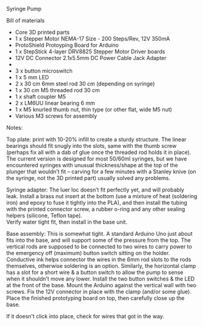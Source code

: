 Syringe Pump

Bill of materials 

-	Core 3D printed parts
-	1 x Stepper Motor NEMA-17 Size - 200 Steps/Rev, 12V 350mA
-	ProtoShield Protoyping Board for Arduino
-	1 x StepStick 4-layer DRV8825 Stepper Motor Driver boards
-	12V DC Connector 2.1x5.5mm DC Power Cable Jack Adapter
-	
-	3 x button microswitch
-	1 x 5 mm LED
-	2 x 30 cm 6mm steel rod 30 cm (depending on syringe)
-	1 x 30 cm M5 threaded rod 30 cm
-	1 x shaft coupler M5 
-	2 x LM6UU linear bearing 6 mm
-	1 x M5 knurled thumb nut, thin type (or other flat, wide M5 nut)
-	Various M3 screws for assembly 

Notes:

Top plate: print with 10-20% infill to create a sturdy structure. The linear bearings should fit snugly into the slots, 
same with the thumb screw (perhaps fix all with a dab of glue once the threaded rod holds it in place). 
The current version is designed for most 50/60ml syringes, but we have encountered syringes with unusual 
thickness/shape at the top of the plunger that wouldn’t fit – carving for a few minutes with a Stanley 
knive (on the syringe, not the 3D printed part) usually solved any problems.

Syringe adapter: The luer loc doesn’t fit perfectly yet, and will probably leak. 
Install a brass nut insert at the bottom (use a mixture of heat (soldering iron) and epoxy to fuse it tightly into the PLA), 
and then install the tubing with the printed connector screw, a rubber o-ring and any other sealing helpers (silicone, Teflon tape).  
Verify water tight fit, then install in the base unit. 


Base assembly: This is somewhat tight. A standard Arduino Uno just about fits into the base, and will support some of the pressure from the top. 
The vertical rods are supposed to be connected to two wires to carry power to the emergency off (maximum) button switch 
sitting on the holder. Conductive ink helps connector the wires in the 6mm rod slots to the rods themselves, otherwise soldering is an option. 
Similarly, the horizontal clamp has a slot for a short wire & a button switch to allow the pump to sense when it shouldn’t move any lower.
Install the two button switches & the LED at the front of the base.
Mount the Arduino against the vertical wall with two screws.
Fix the 12V connector in place with the clamp (and/or some glue). 
Place the finished prototyping board on top, then carefully close up the base. 

If it doesn't click into place, check for wires that got in the way. 
